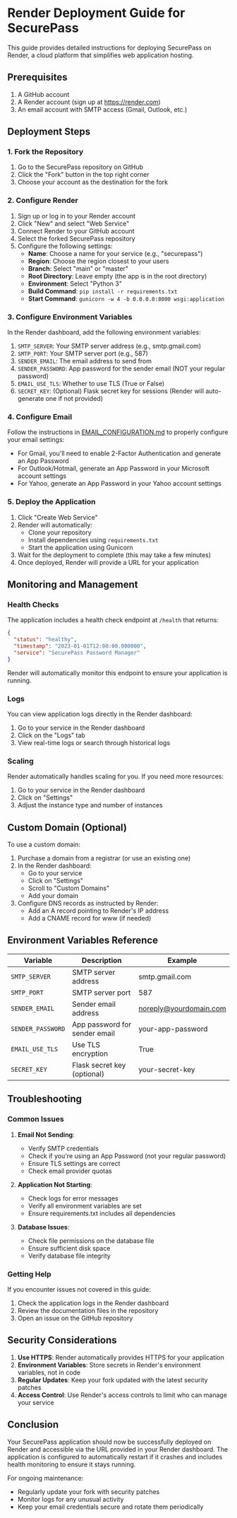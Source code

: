 # Render Deployment Guide for SecurePass

This guide provides detailed instructions for deploying SecurePass on Render, a cloud platform that simplifies web application hosting.

## Prerequisites

1. A GitHub account
2. A Render account (sign up at https://render.com)
3. An email account with SMTP access (Gmail, Outlook, etc.)

## Deployment Steps

### 1. Fork the Repository

1. Go to the SecurePass repository on GitHub
2. Click the "Fork" button in the top right corner
3. Choose your account as the destination for the fork

### 2. Configure Render

1. Sign up or log in to your Render account
2. Click "New" and select "Web Service"
3. Connect Render to your GitHub account
4. Select the forked SecurePass repository
5. Configure the following settings:
   - **Name**: Choose a name for your service (e.g., "securepass")
   - **Region**: Choose the region closest to your users
   - **Branch**: Select "main" or "master"
   - **Root Directory**: Leave empty (the app is in the root directory)
   - **Environment**: Select "Python 3"
   - **Build Command**: `pip install -r requirements.txt`
   - **Start Command**: `gunicorn -w 4 -b 0.0.0.0:8000 wsgi:application`

### 3. Configure Environment Variables

In the Render dashboard, add the following environment variables:

1. `SMTP_SERVER`: Your SMTP server address (e.g., smtp.gmail.com)
2. `SMTP_PORT`: Your SMTP server port (e.g., 587)
3. `SENDER_EMAIL`: The email address to send from
4. `SENDER_PASSWORD`: App password for the sender email (NOT your regular password)
5. `EMAIL_USE_TLS`: Whether to use TLS (True or False)
6. `SECRET_KEY`: (Optional) Flask secret key for sessions (Render will auto-generate one if not provided)

### 4. Configure Email

Follow the instructions in [EMAIL_CONFIGURATION.md](EMAIL_CONFIGURATION.md) to properly configure your email settings:

- For Gmail, you'll need to enable 2-Factor Authentication and generate an App Password
- For Outlook/Hotmail, generate an App Password in your Microsoft account settings
- For Yahoo, generate an App Password in your Yahoo account settings

### 5. Deploy the Application

1. Click "Create Web Service"
2. Render will automatically:
   - Clone your repository
   - Install dependencies using `requirements.txt`
   - Start the application using Gunicorn
3. Wait for the deployment to complete (this may take a few minutes)
4. Once deployed, Render will provide a URL for your application

## Monitoring and Management

### Health Checks

The application includes a health check endpoint at `/health` that returns:

```json
{
  "status": "healthy",
  "timestamp": "2023-01-01T12:00:00.000000",
  "service": "SecurePass Password Manager"
}
```

Render will automatically monitor this endpoint to ensure your application is running.

### Logs

You can view application logs directly in the Render dashboard:
1. Go to your service in the Render dashboard
2. Click on the "Logs" tab
3. View real-time logs or search through historical logs

### Scaling

Render automatically handles scaling for you. If you need more resources:
1. Go to your service in the Render dashboard
2. Click on "Settings"
3. Adjust the instance type and number of instances

## Custom Domain (Optional)

To use a custom domain:

1. Purchase a domain from a registrar (or use an existing one)
2. In the Render dashboard:
   - Go to your service
   - Click on "Settings"
   - Scroll to "Custom Domains"
   - Add your domain
3. Configure DNS records as instructed by Render:
   - Add an A record pointing to Render's IP address
   - Add a CNAME record for www (if needed)

## Environment Variables Reference

| Variable | Description | Example |
|----------|-------------|---------|
| `SMTP_SERVER` | SMTP server address | smtp.gmail.com |
| `SMTP_PORT` | SMTP server port | 587 |
| `SENDER_EMAIL` | Sender email address | noreply@yourdomain.com |
| `SENDER_PASSWORD` | App password for sender email | your-app-password |
| `EMAIL_USE_TLS` | Use TLS encryption | True |
| `SECRET_KEY` | Flask secret key (optional) | your-secret-key |

## Troubleshooting

### Common Issues

1. **Email Not Sending**:
   - Verify SMTP credentials
   - Check if you're using an App Password (not your regular password)
   - Ensure TLS settings are correct
   - Check email provider quotas

2. **Application Not Starting**:
   - Check logs for error messages
   - Verify all environment variables are set
   - Ensure requirements.txt includes all dependencies

3. **Database Issues**:
   - Check file permissions on the database file
   - Ensure sufficient disk space
   - Verify database file integrity

### Getting Help

If you encounter issues not covered in this guide:
1. Check the application logs in the Render dashboard
2. Review the documentation files in the repository
3. Open an issue on the GitHub repository

## Security Considerations

1. **Use HTTPS**: Render automatically provides HTTPS for your application
2. **Environment Variables**: Store secrets in Render's environment variables, not in code
3. **Regular Updates**: Keep your fork updated with the latest security patches
4. **Access Control**: Use Render's access controls to limit who can manage your service

## Conclusion

Your SecurePass application should now be successfully deployed on Render and accessible via the URL provided in your Render dashboard. The application is configured to automatically restart if it crashes and includes health monitoring to ensure it stays running.

For ongoing maintenance:
- Regularly update your fork with security patches
- Monitor logs for any unusual activity
- Keep your email credentials secure and rotate them periodically